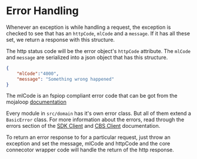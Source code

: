 # Error Handling
Whenever an exception is while handling a request, the exception is checked to see that has an `httpCode`, `mlCode` and a `message`. If it has all these set, we return a response with this structure.

The http status code will be the error object's `httpCode` attribute. The `mlCode` and `message` are serialized into a json object that has this structure.

```json
{
    "mlCode":"4000",
    "message": "Something wrong happened"
}
```
The mlCode is an fspiop compliant error code that can be got from the mojaloop [documentation](https://docs.mojaloop.io/api/fspiop/logical-data-model.html#error-codes)

Every module in `src/domain` has it's own error class. But all of them extend a `BasicError` class. For more information about the errors, read through the errors section of the [SDK Client](./SDKClient.md) and [CBS Client](./CBSClient.md) documentation.

To return an error response to for a particular request, just throw an exception and set the message, mlCode and httpCode and the core connecotor wrapper code will handle the return of the http response.
